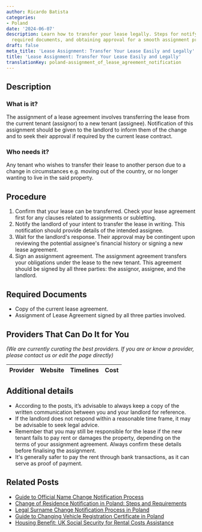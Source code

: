 ```yaml
---
author: Ricardo Batista
categories:
- Poland
date: '2024-06-07'
description: Learn how to transfer your lease legally. Steps for notifying your landlord,
  required documents, and obtaining approval for a smooth assignment process.
draft: false
meta_title: 'Lease Assignment: Transfer Your Lease Easily and Legally'
title: 'Lease Assignment: Transfer Your Lease Easily and Legally'
translationKey: poland-assignment_of_lease_agreement_notification
---
```


## Description
### What is it?
The assignment of a lease agreement involves transferring the lease from the current tenant (assignor) to a new tenant (assignee). Notification of this assignment should be given to the landlord to inform them of the change and to seek their approval if required by the current lease contract.
### Who needs it?
Any tenant who wishes to transfer their lease to another person due to a change in circumstances e.g. moving out of the country, or no longer wanting to live in the said property.

## Procedure
1. Confirm that your lease can be transferred. Check your lease agreement first for any clauses related to assignments or subletting.
2. Notify the landlord of your intent to transfer the lease in writing. This notification should provide details of the intended assignee.
3. Wait for the landlord's response. Their approval may be contingent upon reviewing the potential assignee's financial history or signing a new lease agreement.
4. Sign an assignment agreement. The assignment agreement transfers your obligations under the lease to the new tenant. This agreement should be signed by all three parties: the assignor, assignee, and the landlord.

## Required Documents
- Copy of the current lease agreement.
- Assignment of Lease Agreement signed by all three parties involved.

## Providers That Can Do It for You

_(We are currently curating the best providers. If you are or know a provider, please contact us or edit the page directly)_

| Provider        |     Website     |     Timelines    |       Cost      |
| :-------------: | :-------------: |  :-------------: | :-------------: |

## Additional details
- According to the posts, it’s advisable to always keep a copy of the written communication between you and your landlord for reference.
- If the landlord does not respond within a reasonable time frame, it may be advisable to seek legal advice.
- Remember that you may still be responsible for the lease if the new tenant fails to pay rent or damages the property, depending on the terms of your assignment agreement. Always confirm these details before finalising the assignment.
- It's generally safer to pay the rent through bank transactions, as it can serve as proof of payment.
## Related Posts

- [Guide to Official Name Change Notification Process](https://tramitit.com/guides/poland/change_of_first_name_notification/)
- [Change of Residence Notification in Poland: Steps and Requirements](https://tramitit.com/guides/poland/change_of_residence_notification/)
- [Legal Surname Change Notification Process in Poland](https://tramitit.com/guides/poland/change_of_surname_notification/)
- [Guide to Changing Vehicle Registration Certificate in Poland](https://tramitit.com/guides/poland/change_of_registration_certificate/)
- [Housing Benefit: UK Social Security for Rental Costs Assistance](https://tramitit.com/guides/poland/application_for_housing_benefit/)